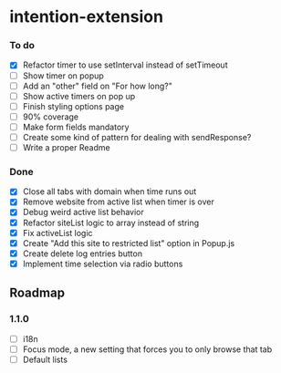 # intention-extension

### To do

- [x] Refactor timer to use setInterval instead of setTimeout
- [ ] Show timer on popup
- [ ] Add an "other" field on "For how long?"
- [ ] Show active timers on pop up
- [ ] Finish styling options page
- [ ] 90% coverage
- [ ] Make form fields mandatory
- [ ] Create some kind of pattern for dealing with sendResponse?
- [ ] Write a proper Readme

### Done

- [X] Close all tabs with domain when time runs out
- [x] Remove website from active list when timer is over
- [x] Debug weird active list behavior
- [x] Refactor siteList logic to array instead of string
- [x] Fix activeList logic
- [x] Create "Add this site to restricted list" option in Popup.js
- [x] Create delete log entries button
- [x] Implement time selection via radio buttons

## Roadmap

### 1.1.0

- [ ] i18n
- [ ] Focus mode, a new setting that forces you to only browse that tab
- [ ] Default lists
